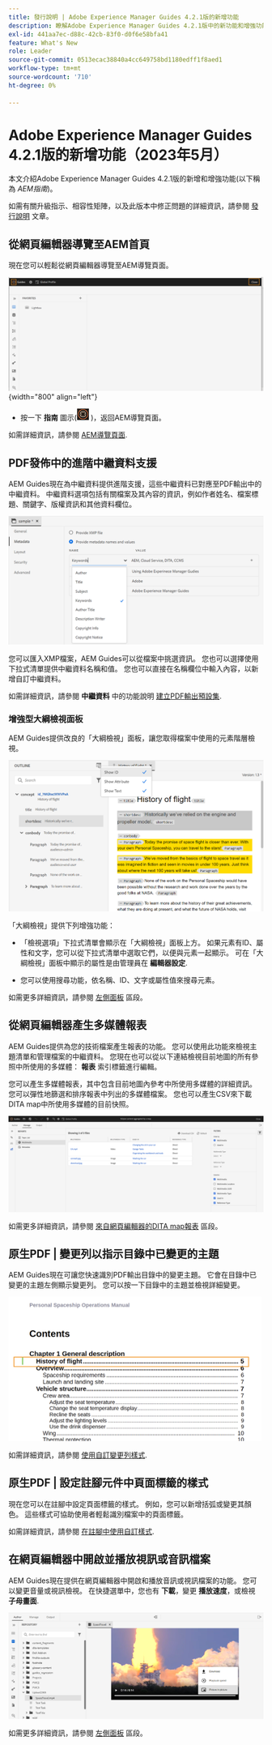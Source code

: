 ```yaml
---
title: 發行說明 | Adobe Experience Manager Guides 4.2.1版的新增功能
description: 瞭解Adobe Experience Manager Guides 4.2.1版中的新功能和增強功能
exl-id: 441aa7ec-d88c-42cb-83f0-d0f6e58bfa41
feature: What's New
role: Leader
source-git-commit: 0513ecac38840a4cc649758bd1180edff1f8aed1
workflow-type: tm+mt
source-wordcount: '710'
ht-degree: 0%

---
```


# Adobe Experience Manager Guides 4.2.1版的新增功能（2023年5月）

本文介紹Adobe Experience Manager Guides 4.2.1版的新增和增強功能(以下稱為 *AEM指南*)。

如需有關升級指示、相容性矩陣，以及此版本中修正問題的詳細資訊，請參閱 [發行說明](release-notes-4.2.1.md) 文章。

## 從網頁編輯器導覽至AEM首頁

現在您可以輕鬆從網頁編輯器導覽至AEM導覽頁面。

![](assets/web-editor-launch-page.png){width="800" align="left"}

* 按一下 **指南** 圖示(![](assets/aem-guides-icon.png) )，返回AEM導覽頁面。


如需詳細資訊，請參閱 [AEM導覽頁面](../user-guide/web-editor-launch-editor.md#id2056BG00RZJ).

## PDF發佈中的進階中繼資料支援

AEM Guides現在為中繼資料提供進階支援，這些中繼資料已對應至PDF輸出中的中繼資料。 中繼資料選項包括有關檔案及其內容的資訊，例如作者姓名、檔案標題、關鍵字、版權資訊和其他資料欄位。

<img src="assets/pdf-metadata.png" alt=" 原生pdf中繼資料">

您可以匯入XMP檔案，AEM Guides可以從檔案中挑選資訊。 您也可以選擇使用下拉式清單提供中繼資料名稱和值。 您也可以直接在名稱欄位中輸入內容，以新增自訂中繼資料。

如需詳細資訊，請參閱 **中繼資料** 中的功能說明 [建立PDF輸出預設集](../web-editor/native-pdf-web-editor.md).

### 增強型大綱檢視面板

AEM Guides提供改良的「大綱檢視」面板，讓您取得檔案中使用的元素階層檢視。

<img src="assets/select-element-content-outline-view_cs.png" alt=" 原生pdf中繼資料">

「大綱檢視」提供下列增強功能：

* 「檢視選項」下拉式清單會顯示在「大綱檢視」面板上方。 如果元素有ID、屬性和文字，您可以從下拉式清單中選取它們，以便與元素一起顯示。 可在「大綱檢視」面板中顯示的屬性是由管理員在 **編輯器設定**.

* 您可以使用搜尋功能，依名稱、ID、文字或屬性值來搜尋元素。

如需更多詳細資訊，請參閱 [左側面板](../user-guide/web-editor-features.md#id2051EA0M0HS) 區段。

## 從網頁編輯器產生多媒體報表

AEM Guides提供為您的技術檔案產生報表的功能。  您可以使用此功能來檢視主題清單和管理檔案的中繼資料。 您現在也可以從以下連結檢視目前地圖的所有參照中所使用的多媒體： **報表** 索引標籤進行編輯。

您可以產生多媒體報表，其中包含目前地圖內參考中所使用多媒體的詳細資訊。 您可以彈性地篩選和排序報表中列出的多媒體檔案。
您也可以產生CSV來下載DITA map中所使用多媒體的目前快照。

<img src="assets/web-editor-reports-multimedia.png" alt="多媒體報告" width="600">

如需更多詳細資訊，請參閱 [來自網頁編輯器的DITA map報表](../user-guide/reports-web-editor.md) 區段。

## 原生PDF | 變更列以指示目錄中已變更的主題

AEM Guides現在可讓您快速識別PDF輸出目錄中的變更主題。  它會在目錄中已變更的主題左側顯示變更列。 您可以按一下目錄中的主題並檢視詳細變更。

<img src="assets/change-marker-toc.png" alt="在目錄中變更標籤 " width="500">

如需詳細資訊，請參閱 [使用自訂變更列樣式](../native-pdf/change-bar-style.md).



## 原生PDF | 設定註腳元件中頁面標籤的樣式

現在您可以在註腳中設定頁面標籤的樣式。 例如，您可以新增括弧或變更其顏色。 這些樣式可協助使用者輕鬆識別檔案中的頁面標籤。

如需詳細資訊，請參閱 [在註腳中使用自訂樣式](../native-pdf/footnote-number-style.md).

## 在網頁編輯器中開啟並播放視訊或音訊檔案

AEM Guides現在提供在網頁編輯器中開啟和播放音訊或視訊檔案的功能。 您可以變更音量或視訊檢視。 在快捷選單中，您也有 **下載**，變更 **播放速度**，或檢視 **子母畫面**.

<img src="assets/video-web-editor.png" alt="播放視訊" width="600">

如需更多詳細資訊，請參閱 [左側面板](../user-guide/web-editor-features.md#id2051EA0M0HS) 區段。
